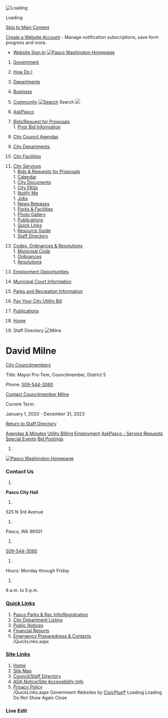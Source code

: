   ![Loading](images//home/runner/work/open-data/open-data/data_source/wa/pasco/cache/www.pasco-wa.gov_directory.aspx_EID_6/images/ae7bab89a0ccc9f59ab35cf1d423ba0516e721e1acdc8b170f7160e157ebb442.gif) 

Loading

  [Skip to Main Content](https://www.pasco-wa.gov/directory.aspx?EID=6/#contentarea)  

 [Create a Website Account](https://www.pasco-wa.gov/MyAccount/ProfileCreate)  - Manage notification subscriptions, save form progress and more.    

 *  [Website Sign In](https://www.pasco-wa.gov/MyAccount) 
  [![Pasco Washington Homepage](images//home/runner/work/open-data/open-data/data_source/wa/pasco/cache/www.pasco-wa.gov_directory.aspx_EID_6/images/71a9072e532abf7c36da423cb38fd9573def95f785f22933f626cfac487b2c23.png)](https://www.pasco-wa.gov)  

 1.  [Government](https://www.pasco-wa.gov/27/Government) 
 1.  [How Do I](https://www.pasco-wa.gov/8/How-Do-I) 
 1.  [Departments](https://www.pasco-wa.gov/1012/Departments) 
 1.  [Business](https://www.pasco-wa.gov/35/Business) 
 1.  [Community](https://www.pasco-wa.gov/1013/Community) 
  [![Search](images//ImageRepository/Document?documentID=66285)](https://www.pasco-wa.gov/Search/Results) Search  ![](images//home/runner/work/open-data/open-data/data_source/wa/pasco/cache/www.pasco-wa.gov_directory.aspx_EID_6/images/3d6fda7c7dafb3bfbbcd75d9622b7c1851fc4c77b02fd48b7ecc0f74d68a4d31.jpg)  

 1.   [AskPasco](https://www.pasco-wa.gov/1108/AskPasco)  
 1.   [Bids/Request for Proposals](https://www.pasco-wa.gov/bids.aspx)  [](https://www.pasco-wa.gov/directory.aspx?EID=6)  
    1.   [Prior Bid Information](https://www.pasco-wa.gov/408/Bids)  
 1.   [City Council Agendas](https://www.pasco-wa.gov/868/City-Council-Agendas)  
 1.   [City Departments](https://www.pasco-wa.gov/1012/Departments)  
 1.   [City Facilities](https://www.pasco-wa.gov/Facilities)  
 1.   [City Services](https://www.pasco-wa.gov/56/City-Services)  [](https://www.pasco-wa.gov/directory.aspx?EID=6)  
    1.   [Bids & Requests for Proposals](https://www.pasco-wa.gov/bids.aspx)  
    1.   [Calendar](https://www.pasco-wa.gov/calendar.aspx)  
    1.   [City Documents](https://www.pasco-wa.gov/documentcenterii.aspx)  
    1.   [City FAQs](https://www.pasco-wa.gov/faq.aspx)  
    1.   [Notify Me](https://www.pasco-wa.gov/list.aspx)  
    1.   [Jobs](https://www.pasco-wa.gov/jobs.aspx)  
    1.   [News Releases](https://www.pasco-wa.gov/CivicAlerts.aspx)  
    1.   [Parks & Facilities](https://www.pasco-wa.gov/facilities.aspx)  
    1.   [Photo Gallery](https://www.pasco-wa.gov/gallery.aspx)  
    1.   [Publications](https://www.pasco-wa.gov/239/Publications)  
    1.   [Quick Links](https://www.pasco-wa.gov/quicklinks.aspx)  
    1.   [Resource Guide](https://www.pasco-wa.gov/businessdirectoryii.aspx)  
    1.   [Staff Directory](https://www.pasco-wa.gov/directory.aspx)  
 1.   [Codes, Ordinances & Resolutions](https://www.pasco-wa.gov/82/Codes-Ordinances-Resolutions)  [](https://www.pasco-wa.gov/directory.aspx?EID=6)  
    1.   [Municipal Code](https://pasco.municipal.codes/)  
    1.   [Ordinances](https://docs.pasco-wa.gov/WebLink/Browse.aspx?id=874235&dbid=0&repo=CityofPasco)  
    1.   [Resolutions](https://docs.pasco-wa.gov/WebLink/Browse.aspx?id=874231&dbid=0&repo=CityofPasco)  
 1.   [Employment Opportunities](https://www.pasco-wa.gov/1003/Employment-Opportunities)  
 1.   [Municipal Court Information](https://www.pasco-wa.gov/161/Municipal-Court)  
 1.   [Parks and Recreation Information](https://www.pasco-wa.gov/166/Parks-Recreation)  
 1.   [Pay Your City Utility Bill](https://www.pasco-wa.gov/279/Paying-Your-Bill)  
 1.   [Publications](https://www.pasco-wa.gov/719/Publications)  

 1.  [Home](https://www.pasco-wa.gov) 
 1. Staff Directory
  ![Milne](images//home/runner/work/open-data/open-data/data_source/wa/pasco/cache/www.pasco-wa.gov_directory.aspx_EID_6/images/14c83f5c26c18320963edd7163b74f6037520aa9201091bad530d1bcb7706524.jpg)  

# David Milne

   [City Councilmembers](https://www.pasco-wa.gov/Directory.aspx?DID=4) 

Title: Mayor Pro-Tem, Councilmember, District 5

Phone: [509-544-3060]() 

 [Contact Councilmember Milne](https://www.pasco-wa.gov/formcenter/City-Manager-7/Contact-Mayor-ProTem-David-Milne-83)  

Current Term:

 January 1, 2020 - December 31, 2023 

  

 [Return to Staff Directory](https://www.pasco-wa.gov/Directory.aspx) 

  [Agendas & Minutes](https://pasco.civicweb.net/Portal)   [Utility Billing](https://www.pasco-wa.gov/150/Utility-Billing)   [Employment](https://www.governmentjobs.com/careers/pasco-wa)   [AskPasco - Service Requests](https://www.pasco-wa.gov/1108/AskPasco)   [Special Events](https://www.pasco-wa.gov/514/Special-Events-Seasonal-Programs)   [Bid Postings](https://www.pasco-wa.gov/Bids.aspx)  

 1.    

 [![Pasco Washington Homepage](images//ImageRepository/Document?documentId=66283)](https://www.pasco-wa.gov)    

### Contact Us

 1.    

 __Pasco City Hall__    

 1.    

525 N 3rd Avenue   

 1.    

Pasco, WA 99301   

 1.    

 [509-544-3080]()    

 1.    

Hours: Monday through Friday   

 1.    

8 a.m. to 5 p.m.   

###  [Quick Links](https://www.pasco-wa.gov/QuickLinks.aspx?CID=1) 

 1.  [Pasco Parks & Rec Info/Registration](http://www.pascoparksandrec.com/)  
 1.  [City Department Listing](http://www.pasco-wa.gov/index.aspx?nid=138)  
 1.  [Public Notices](https://www.pasco-wa.gov/index.aspx?NID=663)  
 1.  [Financial Reports](https://www.pasco-wa.gov/index.aspx?NID=255)  
 1.  [Emergency Preparedness & Contacts](https://www.pasco-wa.gov/index.aspx?nid=313)  
 /QuickLinks.aspx 

###  [Site Links](https://www.pasco-wa.gov/QuickLinks.aspx?CID=107) 

 1.  [Home](https://www.pasco-wa.gov)  
 1.  [Site Map](https://www.pasco-wa.gov/sitemap)  
 1.  [Council/Staff Directory](https://www.pasco-wa.gov/directory.aspx)  
 1.  [ADA Notice/Site Accessibility Info](https://www.pasco-wa.gov/762/Accessibility)  
 1.  [Privacy Policy](https://www.pasco-wa.gov/site/privacy)  
 /QuickLinks.aspx Government Websites by [CivicPlus®](https://connect.civicplus.com/referral)  Loading Loading Do Not Show Again Close 

### Live Edit

 [](https://www.pasco-wa.gov)   []()  []()  